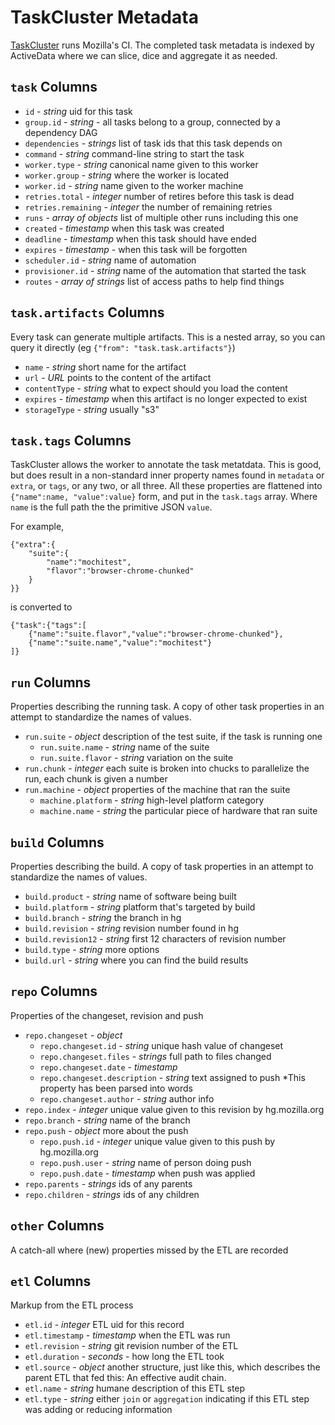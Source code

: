 
TaskCluster Metadata
=============

[TaskCluster](https://docs.taskcluster.net/) runs Mozilla's CI.  The completed task metadata is indexed by ActiveData where we can slice, dice and aggregate it as needed.


`task` Columns
--------------

* `id` - *string* uid for this task
* `group.id` - *string* - all tasks belong to a group, connected by a dependency DAG
* `dependencies` - *strings* list of task ids that this task depends on
* `command` - *string* command-line string to start the task
* `worker.type` - *string* canonical name given to this worker
* `worker.group` - *string* where the worker is located
* `worker.id` - *string* name given to the worker machine
* `retries.total` - *integer* number of retires before this task is dead
* `retries.remaining` - *integer* the number of remaining retries
* `runs` - *array of objects* list of multiple other runs including this one
* `created` - *timestamp* when this task was created 
* `deadline` - *timestamp* when this task should have ended
* `expires` - *timestamp* - when this task will be forgotten
* `scheduler.id` - *string* name of automation 
* `provisioner.id` - *string* name of the automation that started the task
* `routes` - *array of strings* list of access paths to help find things 

`task.artifacts` Columns
------------------------

Every task can generate multiple artifacts.  This is a nested array, so you can query it directly (eg `{"from": "task.task.artifacts"}`)

* `name` - *string* short name for the artifact
* `url` - *URL* points to the content of the artifact
* `contentType` - *string* what to expect should you load the content
* `expires` - *timestamp* when this artifact is no longer expected to exist
* `storageType` - *string* usually "s3"

`task.tags` Columns
-------------------

TaskCluster allows the worker to annotate the task metatdata. This is good, but does result in a non-standard inner property names found in `metadata` or `extra`, or `tags`, or any two, or all three.  All these properties are flattened into `{"name":name, "value":value}` form, and put in the `task.tags` array.  Where `name` is the full path the the primitive JSON `value`.

For example, 
	
	{"extra":{
		"suite":{
			"name":"mochitest", 
			"flavor":"browser-chrome-chunked"
		}
	}}

is converted to 

    {"task":{"tags":[
		{"name":"suite.flavor","value":"browser-chrome-chunked"},
		{"name":"suite.name","value":"mochitest"}
	]}
					


`run` Columns
-------------

Properties describing the running task. A copy of other task properties in an attempt to standardize the names of values.  

* `run.suite` - *object* description of the test suite, if the task is running one
    * `run.suite.name` - *string* name of the suite
    * `run.suite.flavor` - *string* variation on the suite
* `run.chunk` - *integer* each suite is broken into chucks to parallelize the run, each chunk is given a number
* `run.machine` - *object* properties of the machine that ran the suite
	* `machine.platform` - *string* high-level platform category
	* `machine.name` - *string* the particular piece of hardware that ran suite

`build` Columns
---------------

Properties describing the build.  A copy of task properties in an attempt to standardize the names of values.

* `build.product` - *string* name of software being built
* `build.platform` - *string* platform that's targeted by build
* `build.branch` - *string* the branch in hg
* `build.revision` - *string* revision number found in hg
* `build.revision12` - *string* first 12 characters of revision number
* `build.type` - *string* more options
* `build.url` - *string* where you can find the build results

`repo` Columns
---------------

Properties of the changeset, revision and push

* `repo.changeset` - *object*
	* `repo.changeset.id` - *string* unique hash value of changeset
    * `repo.changeset.files` - *strings* full path to files changed
	* `repo.changeset.date` - *timestamp*
	* `repo.changeset.description` - *string* text assigned to push *This property has been parsed into words
	* `repo.changeset.author` - *string* author info
* `repo.index` - *integer* unique value given to this revision by hg.mozilla.org
* `repo.branch` - *string* name of the branch
* `repo.push` - *object* more about the push
    * `repo.push.id` - *integer* unique value given to this push by hg.mozilla.org
    * `repo.push.user` - *string* name of person doing push
    * `repo.push.date` - *timestamp* when push was applied
* `repo.parents` - *strings* ids of any parents
* `repo.children` - *strings* ids of any children


`other` Columns
---------------

A catch-all where (new) properties missed by the ETL are recorded

`etl` Columns
-------------

Markup from the ETL process

* `etl.id` - *integer* ETL uid for this record
* `etl.timestamp` - *timestamp* when the ETL was run
* `etl.revision` - *string* git revision number of the ETL
* `etl.duration` - *seconds* - how long the ETL took
* `etl.source` - *object* another structure, just like this, which describes the parent ETL that fed this: An effective audit chain.
* `etl.name` - *string* humane description of this ETL step
* `etl.type` - *string* either `join` or `aggregation` indicating if this ETL step was adding or reducing information
